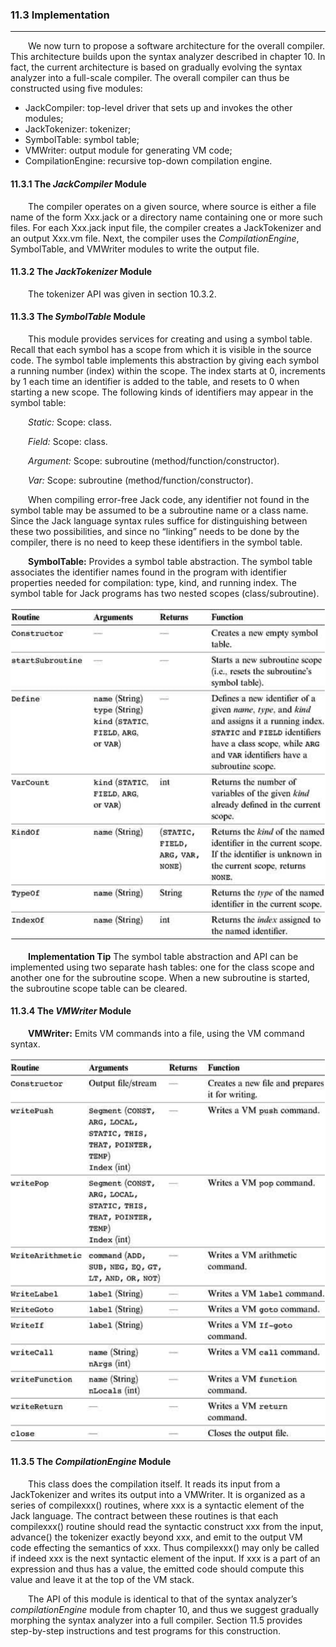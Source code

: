 ### 11.3 Implementation
---


&emsp;&emsp;We now turn to propose a software architecture for the overall compiler. This architecture builds upon the syntax analyzer described in chapter 10. In fact, the current architecture is based on gradually evolving the syntax analyzer into a full-scale compiler. The overall compiler can thus be constructed using five modules:
  * JackCompiler: top-level driver that sets up and invokes the other modules;
  * JackTokenizer: tokenizer;
  * SymbolTable: symbol table;
  * VMWriter: output module for generating VM code;
  * CompilationEngine: recursive top-down compilation engine.



#### 11.3.1 The <em>JackCompiler</em> Module

&emsp;&emsp;The compiler operates on a given source, where source is either a file name of the form Xxx.jack or a directory name containing one or more such files. For each Xxx.jack input file, the compiler creates a JackTokenizer and an output Xxx.vm file. Next, the compiler uses the <em>CompilationEngine</em>, SymbolTable, and VMWriter modules to write the output file.



#### 11.3.2 The <em>JackTokenizer</em> Module

&emsp;&emsp;The tokenizer API was given in section 10.3.2.



#### 11.3.3 The <em>SymbolTable</em> Module

&emsp;&emsp;This module provides services for creating and using a symbol table. Recall that each symbol has a scope from which it is visible in the source code. The symbol table implements this abstraction by giving each symbol a running number (index) within the scope. The index starts at 0, increments by 1 each time an identifier is added to the table, and resets to 0 when starting a new scope. The following kinds of identifiers may appear in the symbol table:

&emsp;&emsp;<em>Static:</em> Scope: class.

&emsp;&emsp;<em>Field:</em> Scope: class.

&emsp;&emsp;<em>Argument:</em> Scope: subroutine (method/function/constructor).

&emsp;&emsp;<em>Var:</em> Scope: subroutine (method/function/constructor).

&emsp;&emsp;When compiling error-free Jack code, any identifier not found in the symbol table may be assumed to be a subroutine name or a class name. Since the Jack language syntax rules suffice for distinguishing between these two possibilities, and since no “linking” needs to be done by the compiler, there is no need to keep these identifiers in the symbol table.

&emsp;&emsp;**SymbolTable:** Provides a symbol table abstraction. The symbol table associates the identifier names found in the program with identifier properties needed for compilation: type, kind, and running index. The symbol table for Jack programs has two nested scopes (class/subroutine).

<div align="center"><img width="550" src="../figure/11/11.6b.png"/></div>

&emsp;&emsp;**Implementation Tip** The symbol table abstraction and API can be implemented using two separate hash tables: one for the class scope and another one for the subroutine scope. When a new subroutine is started, the subroutine scope table can be cleared.



#### 11.3.4 The <em>VMWriter</em> Module

&emsp;&emsp;**VMWriter:** Emits VM commands into a file, using the VM command syntax.

<div align="center"><img width="550" src="../figure/11/11.6c.png"/></div>



#### 11.3.5 The <em>CompilationEngine</em> Module

&emsp;&emsp;This class does the compilation itself. It reads its input from a JackTokenizer and writes its output into a VMWriter. It is organized as a series of compilexxx() routines, where xxx is a syntactic element of the Jack language. The contract between these routines is that each compilexxx() routine should read the syntactic construct xxx from the input, advance() the tokenizer exactly beyond xxx, and emit to the output VM code effecting the semantics of xxx. Thus compilexxx() may only be called if indeed xxx is the next syntactic element of the input. If xxx is a part of an expression and thus has a value, the emitted code should compute this value and leave it at the top of the VM stack.

&emsp;&emsp;The API of this module is identical to that of the syntax analyzer’s <em>compilationEngine</em> module from chapter 10, and thus we suggest gradually morphing the syntax analyzer into a full compiler. Section 11.5 provides step-by-step instructions and test programs for this construction.
